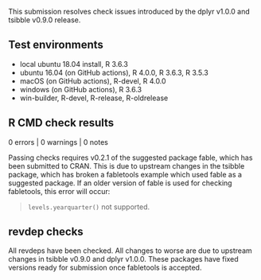 This submission resolves check issues introduced by the dplyr v1.0.0  and
tsibble v0.9.0 release.

## Test environments
* local ubuntu 18.04 install, R 3.6.3
* ubuntu 16.04 (on GitHub actions), R 4.0.0, R 3.6.3, R 3.5.3
* macOS (on GitHub actions), R-devel, R 4.0.0
* windows (on GitHub actions), R 3.6.3
* win-builder, R-devel, R-release, R-oldrelease

## R CMD check results

0 errors | 0 warnings | 0 notes

Passing checks requires v0.2.1 of the suggested package fable, which has been
submitted to CRAN. This is due to upstream changes in the tsibble package, which
has broken a fabletools example which used fable as a suggested package. If an
older version of fable is used for checking fabletools, this error will occur:
> `levels.yearquarter()` not supported.

## revdep checks

All revdeps have been checked. All changes to worse are due to upstream changes
in tsibble v0.9.0 and dplyr v1.0.0. These packages have fixed versions ready for 
submission once fabletools is accepted.